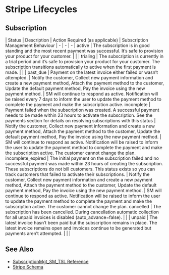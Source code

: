 # Stripe Lifecycles

## Subscription
| Status | Description | Action Required (as applicable) | Subscription Management Behaviour
| - | - | - |
active | The subscription is in good standing and the most recent payment was successful. It’s safe to provision your product for your customer. |  | |
trialing | The subscription is currently in a trial period and it’s safe to provision your product for your customer. The subscription transitions automatically to active when the first payment is made. |  | |
past_due | Payment on the latest invoice either failed or wasn’t attempted. | Notify the customer, Collect new payment information  and create a new payment method, Attach the payment method to the customer, Update the default payment method, Pay the invoice using the new payment method. | SM will continue to respond as active. Notification will be raised every 7 days to inform the user to update the payment method to complete the payment and make the subscription active.
incomplete | Payment failed when the subscription was created. A successful payment needs to be made within 23 hours to activate the subscription. See the payments section for details on resolving subscriptions with this status | Notify the customer, Collect new payment information  and create a new payment method, Attach the payment method to the customer, Update the default payment method, Pay the invoice using the new payment method. | SM will continue to respond as active. Notification will be raised to inform the user to update the payment method to complete the payment and make the subscription active. The customer cannot change the plan.
incomplete_expired | The initial payment on the subscription failed and no successful payment was made within 23 hours of creating the subscription. These subscriptions do not bill customers. This status exists so you can track customers that failed to activate their subscriptions. | Notify the customer, Collect new payment information  and create a new payment method, Attach the payment method to the customer, Update the default payment method, Pay the invoice using the new payment method. | SM will continue to respond as active. Notification will be raised to inform the user to update the payment method to complete the payment and make the subscription active. The customer cannot change the plan.
cancelled | The subscription has been cancelled. During cancellation  automatic collection for all unpaid invoices is disabled (auto_advance=false). | | | 
unpaid | The latest invoice hasn’t been paid but the subscription remains in place. The latest invoice remains open and invoices continue to be generated but payments aren’t attempted. | | | 

## See Also
- [SubscriptionMgt_SM_TSL Reference](References/SubscriptionMgt.md)
- [Stripe Schema](References/StripeSchema.md)